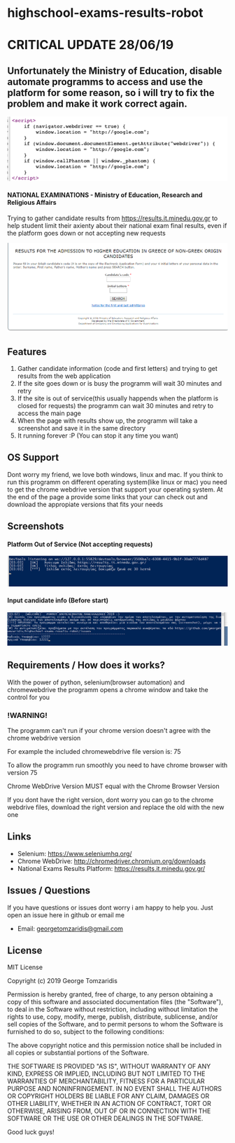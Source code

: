 # highschool-exams-results-robot

# CRITICAL UPDATE 28/06/19 
## Unfortunately the Ministry of Education, disable automate programms to access and use the platform for some reason, so i will try to fix the problem and make it work correct again.
![alt text](https://github.com/georgetomzaridis/highschool-exams-results-robot/blob/master/28-6-19-problem1.png "Problem 1 28-6-19")

#### NATIONAL EXAMINATIONS - Ministry of Education, Research and Religious Affairs 
Trying to gather candidate results from https://results.it.minedu.gov.gr to help student limit their axienty about their national exam final results, even if the platform goes down or not accepting new requests 

![alt text](https://github.com/georgetomzaridis/highschool-exams-results-robot/blob/master/resultspage.png "Results Page")

## Features

1. Gather candidate information (code and first letters) and trying to get results from the web application
2. If the site goes down or is busy the programm will wait 30 minutes and retry
3. If the site is out of service(this usually happends when the platform is closed for requests) the programm can wait 30 minutes and retry to access the main page
4. When the page with results show up, the programm will take a screenshot and save it in the same directory
5. It running forever :P (You can stop it any time you want)

## OS Support
Dont worry my friend, we love both windows, linux and mac. If you think to run this programm on different operating system(like linux or mac) you need to get the chrome webdrive version that support your operating system. At the end of the page a provide some links that your can check out and download the appropiate versions that fits your needs

## Screenshots
#### Platform Out of Service (Not accepting requests)
![alt text](https://github.com/georgetomzaridis/highschool-exams-results-robot/blob/master/platform-outofservice.png "Platform out of service")

#### Input candidate info (Before start)
![alt text](https://github.com/georgetomzaridis/highschool-exams-results-robot/blob/master/input-candidate-info.png "Input candidate info")

## Requirements / How does it works?
With the power of python, selenium(browser automation) and chromewebdrive the programm opens a chrome window and take the control for you 

### !WARNING!
The programm can't run if your chrome version doesn't agree with the chrome webdrive version

For example the included chromewebdrive file version is: 75

To allow the programm run smoothly you need to have chrome browser with version 75

Chrome WebDrive Version MUST equal with the Chrome Browser Version

If you dont have the right version, dont worry you can go to the chrome webdrive files, download the right version and replace the old with the new one

## Links
* Selenium: https://www.seleniumhq.org/
* Chrome WebDrive: http://chromedriver.chromium.org/downloads
* National Exams Results Platform: https://results.it.minedu.gov.gr/


## Issues / Questions
If you have questions or issues dont worry i am happy to help you. Just open an issue here in github or email me
* Email: georgetomzaridis@gmail.com

## License
MIT License

Copyright (c) 2019 George Tomzaridis

Permission is hereby granted, free of charge, to any person obtaining a copy
of this software and associated documentation files (the "Software"), to deal
in the Software without restriction, including without limitation the rights
to use, copy, modify, merge, publish, distribute, sublicense, and/or sell
copies of the Software, and to permit persons to whom the Software is
furnished to do so, subject to the following conditions:

The above copyright notice and this permission notice shall be included in all
copies or substantial portions of the Software.

THE SOFTWARE IS PROVIDED "AS IS", WITHOUT WARRANTY OF ANY KIND, EXPRESS OR
IMPLIED, INCLUDING BUT NOT LIMITED TO THE WARRANTIES OF MERCHANTABILITY,
FITNESS FOR A PARTICULAR PURPOSE AND NONINFRINGEMENT. IN NO EVENT SHALL THE
AUTHORS OR COPYRIGHT HOLDERS BE LIABLE FOR ANY CLAIM, DAMAGES OR OTHER
LIABILITY, WHETHER IN AN ACTION OF CONTRACT, TORT OR OTHERWISE, ARISING FROM,
OUT OF OR IN CONNECTION WITH THE SOFTWARE OR THE USE OR OTHER DEALINGS IN THE
SOFTWARE.


Good luck guys!
